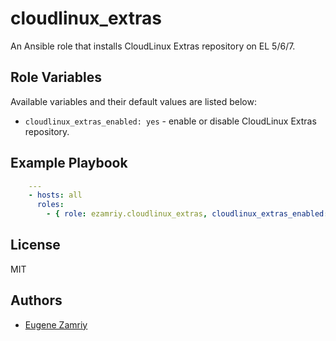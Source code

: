 # cloudlinux_extras

An Ansible role that installs CloudLinux Extras repository on EL 5/6/7.


## Role Variables

Available variables and their default values are listed below:

* `cloudlinux_extras_enabled: yes` - enable or disable CloudLinux Extras
  repository.


## Example Playbook

```yaml
    ---
    - hosts: all
      roles:
        - { role: ezamriy.cloudlinux_extras, cloudlinux_extras_enabled: no }
```

## License

MIT


## Authors

* [Eugene Zamriy](https://github.com/ezamriy)
